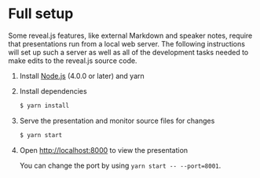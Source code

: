 # Full setup

Some reveal.js features, like external Markdown and speaker notes, require that presentations run from a local web server. The following instructions will set up such a server as well as all of the development tasks needed to make edits to the reveal.js source code.

1. Install [Node.js](http://nodejs.org/) (4.0.0 or later) and yarn


2. Install dependencies
   ```sh
   $ yarn install
   ```

3. Serve the presentation and monitor source files for changes
   ```sh
   $ yarn start
   ```

4. Open <http://localhost:8000> to view the presentation

   You can change the port by using `yarn start -- --port=8001`.
